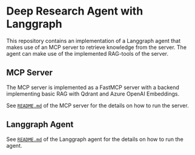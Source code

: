 # Deep Research Agent with Langgraph

This repository contains an implementation of a Langgraph agent that makes use of an MCP server to retrieve knowledge from the server. The agent can make use of the implemented RAG-tools of the server.

## MCP Server

The MCP server is implemented as a FastMCP server with a backend implementing basic RAG with Qdrant and Azure OpenAI Embeddings.

See [`README.md`](mcp_server/README.md) of the MCP server for the details on how to run the server.

## Langgraph Agent

See [`README.md`](langgraph_agent/README.md) of the Langgraph agent for the details on how to run the agent.